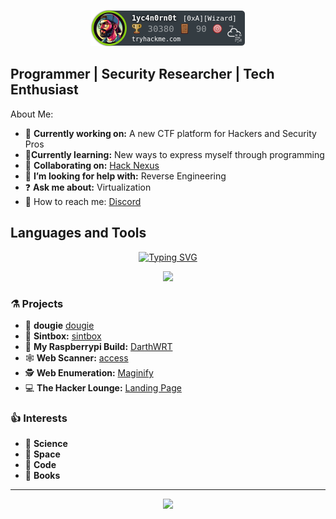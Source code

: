 

<!-- TryHackMe Badge Script -->
<p align="center">
<img src="https://raw.githubusercontent.com/1yc4n0rn0t/1yc4n0rn0t/master/assets/badge.png" alt="TryHackMe">
</p>

## Programmer | Security Researcher | Tech Enthusiast 

About Me:

- 🧪 **Currently working on:** A new CTF platform for Hackers and Security Pros
- 🔬**Currently learning:** New ways to express myself through programming
- 🥼 **Collaborating on:** [Hack Nexus](https://blog.hacknex.us)
- 📐 **I’m looking for help with:** Reverse Engineering
- ❓ **Ask me about:** Virtualization
- 📡 How to reach me: [Discord](https://skillnex.us/)

## Languages and Tools

<p align="center">
  <a href="https://git.io/typing-svg"><img src="https://readme-typing-svg.herokuapp.com?font=Fira+Code&pause=1000&color=29F718&random=false&width=435&lines=perceive+that+which+cannot+be+seen" alt="Typing SVG" /></a>
</p>

<p align="center">
  <a href="https://skillicons.dev">
    <img src="https://skillicons.dev/icons?i=react,nodejs,git,docker,py,bash,arch,kali,ubuntu,raspberrypi,windows,cloudflare" />
  </a>
</p>

### ⚗️ Projects 
- 📘 **dougie** [dougie](https://1yc4n0rn0t.github.io/dougie/)
- 🔎 **Sintbox:** [sintbox](https://github.com/1yc4n0rn0t/sintbox)
- 🥧 **My Raspberrypi Build:** [DarthWRT](https://github.com/1yc4n0rn0t/DarthWRT)
- 🕸️ **Web Scanner:** [access](https://github.com/1yc4n0rn0t/access)
- 🕵️ **Web Enumeration:** [Maginify](https://github.com/1yc4n0rn0t/magnify)
- 💻 **The Hacker Lounge:** [Landing Page](https://github.com/1yc4n0rn0t/THLLP)

### 👍 Interests 

- 🚀 **Science**
- 🌌 **Space**
- 🧮 **Code**
- 📗 **Books**

---
<p align="center">
<img src="https://github-profile-summary-cards.vercel.app/api/cards/profile-details?username=1yc4n0rn0t&theme=github_dark&show_icons=true" />
</p>
